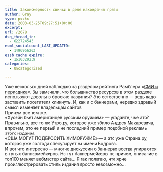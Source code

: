 ```yaml
---
title: Закономерности свиньи в деле нахождения грязи
author: Gray
type: posts
date: 2003-03-25T09:27:51+00:00
excerpt:
url: /2678
dsq_thread_id:
  - 622724543
esml_socialcount_LAST_UPDATED:
  - 1496956203
essb_cache_expire:
  - 1610329239
categories:
  - Uncategorized

---
```








Уже несколько дней наблюдаю за разделом рейтинга Рамблера &#171;<a href="http://top100.rambler.ru/top100/Media/" target="_blank">СМИ и периодика</a>&#171;. Вы замечали, что большинство ресурсов в этом разделе используют довольно броские названия? Это естественно &#8212; ведь надо заставить посетителя кликнуть. И, как и с баннерами, нередко здравый смысл изменяет владельцам сайтов.  
Причем все тем же.  
&#171;Хусейн бьет американцев русским оружием&#187; &#8212; угадайте, чье это? Правильно, все то же Утро.ру, которое уже убило Андрея Макаревича, впрочем, это не первый и не последний пример подобной рекламы этого издания.  
&#171;США МОГУТ ПОДБРОСИТЬ ХИМОРУЖИЕ&#187; &#8212; а это уже Страна.ру, которая уже полгода спекулирует на имени Бодрова.  
И вот что интересно &#8212; многие дискуссии о баннерах всегда упираются в тупых баннермейкеров. Но тут баннермейкеры не причем, описание в топ100 меняет вебмастер сайта&#8230; Я так полагаю, что ярче проиллюстрировать стиль издания просто невозможно&#8230;